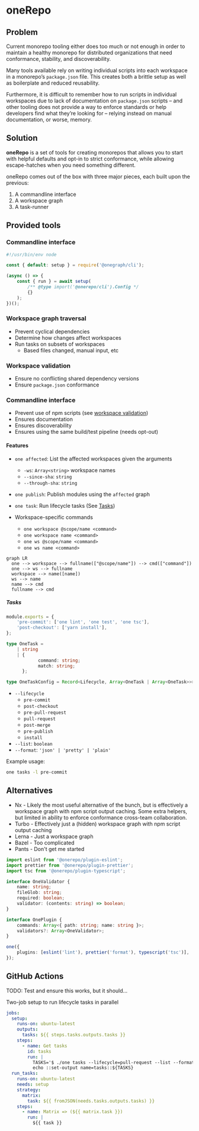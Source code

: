 # oneRepo

## Problem

Current monorepo tooling either does too much or not enough in order to maintain a healthy monorepo for distributed organizations that need conformance, stability, and discoverability.

Many tools available rely on writing individual scripts into each workspace in a monorepo’s `package.json` file. This creates both a brittle setup as well as boilerplate and reduced reusability.

Furthermore, it is difficult to remember how to run scripts in individual workspaces due to lack of documentation on `package.json` scripts – and other tooling does not provide a way to enforce standards or help developers find what they’re looking for – relying instead on manual documentation, or worse, memory.

## Solution

**oneRepo** is a set of tools for creating monorepos that allows you to start with helpful defaults and opt-in to strict conformance, while allowing escape-hatches when you need something different.

oneRepo comes out of the box with three major pieces, each built upon the previous:

1. A commandline interface
1. A workspace graph
1. A task-runner

## Provided tools

### Commandline interface

```js
#!/usr/bin/env node

const { default: setup } = require('@onegraph/cli');

(async () => {
	const { run } = await setup(
		/** @type import('@onerepo/cli').Config */
		{}
	);
})();
```

### Workspace graph traversal

- Prevent cyclical dependencies
- Determine how changes affect workspaces
- Run tasks on subsets of workspaces
  - Based files changed, manual input, etc

### Workspace validation

- Ensure no conflicting shared dependency versions
- Ensure `package.json` conformance

### Commandline interface

- Prevent use of npm scripts (see [workspace validation](#workspace-validation))
- Ensures documentation
- Ensures discoverability
- Ensures using the same build/test pipeline (needs opt-out)

#### Features

- `one affected`: List the affected workspaces given the arguments
  - `-ws`: `Array<string>` workspace names
  - `--since-sha`: `string`
  - `--through-sha`: `string`
- `one publish`: Publish modules using the `affected` graph
- `one task`: Run lifecycle tasks (See [Tasks](#tasks))

- Workspace-specific commands
  - `one workspace @scope/name <command>`
  - `one workspace name <command>`
  - `one ws @scope/name <command>`
  - `one ws name <command>`

```mermaid
graph LR
  one --> workspace --> fullname(["@scope/name"]) --> cmd(["command"])
  one --> ws --> fullname
  workspace --> name([name])
  ws --> name
  name --> cmd
  fullname --> cmd
```

##### Tasks

```js title=<workspace>/one.config.js
module.exports = {
	'pre-commit': ['one lint', 'one test', 'one tsc'],
	'post-checkout': ['yarn install'],
};
```

```ts
type OneTask =
	| string
	| {
			command: string;
			match: string;
	  };

type OneTaskConfig = Record<Lifecycle, Array<OneTask | Array<OneTask>>>;
```

- `--lifecycle`
  - `pre-commit`
  - `post-checkout`
  - `pre-pull-request`
  - `pull-request`
  - `post-merge`
  - `pre-publish`
  - `install`
- `--list`: `boolean`
- `--format`: `'json' | 'pretty' | 'plain'`

Example usage:

```sh
one tasks -l pre-commit
```

## Alternatives

- Nx - Likely the most useful alternative of the bunch, but is effectively a workspace graph with npm script output caching. Some extra helpers, but limited in ability to enforce conformance cross-team collaboration.
- Turbo - Effectively just a (hidden) workspace graph with npm script output caching
- Lerna - Just a workspace graph
- Bazel - Too complicated
- Pants - Don't get me started

```ts
import eslint from '@onerepo/plugin-eslint';
import prettier from '@onerepo/plugin-prettier';
import tsc from '@onerepo/plugin-typescript';

interface OneValidator {
	name: string;
	fileGlob: string;
	required: boolean;
	validator: (contents: string) => boolean;
}

interface OnePlugin {
	commands: Array<{ path: string; name: string }>;
	validators?: Array<OneValidator>;
}

one({
	plugins: [eslint('lint'), prettier('format'), typescript('tsc')],
});
```

## GitHub Actions

TODO: Test and ensure this works, but it should…

Two-job setup to run lifecycle tasks in parallel

```yaml
jobs:
  setup:
    runs-on: ubuntu-latest
    outputs:
      tasks: ${{ steps.tasks.outputs.tasks }}
    steps:
      - name: Get tasks
        id: tasks
        run: |
          TASKS='$ ./one tasks --lifecycle=pull-request --list --format=json'
          echo ::set-output name=tasks::${TASKS}
  run_tasks:
    runs-on: ubuntu-latest
    needs: setup
    strategy:
      matrix:
        task: ${{ fromJSON(needs.tasks.outputs.tasks) }}
    steps:
      - name: Matrix => (${{ matrix.task }})
        run: |
          ${{ task }}
```
